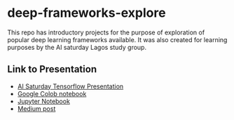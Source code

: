 # deep-frameworks-explore

This repo has introductory projects for the purpose of exploration of popular deep learning frameworks available. It was also created for learning purposes by the AI saturday Lagos study group.

## Link to Presentation
- [AI Saturday Tensorflow Presentation](http://bit.ly/aisaturday_tensorflow)
- [Google Colob notebook](http://bit.ly/tensorflow_colaboratory_ai_saturday)
- [Jupyter Notebook](mnist_tensorflow_4_layers_with_dropout.ipynb)
- [Medium post](https://medium.com/@todun/may-the-tensor-flow-with-you-43fd42606256)